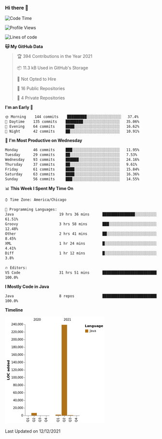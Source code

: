 ### Hi there 👋


<!--START_SECTION:waka-->
![Code Time](http://img.shields.io/badge/Code%20Time-1%2C853%20hrs%2051%20mins-blue)

![Profile Views](http://img.shields.io/badge/Profile%20Views-0-blue)

![Lines of code](https://img.shields.io/badge/From%20Hello%20World%20I%27ve%20Written-248%20Thousand%20lines%20of%20code-blue)

**🐱 My GitHub Data** 

> 🏆 394 Contributions in the Year 2021
 > 
> 📦 11.3 kB Used in GitHub's Storage 
 > 
> 🚫 Not Opted to Hire
 > 
> 📜 16 Public Repositories 
 > 
> 🔑 4 Private Repositories  
 > 
**I'm an Early 🐤** 

```text
🌞 Morning    144 commits    █████████░░░░░░░░░░░░░░░░   37.4% 
🌆 Daytime    135 commits    ████████░░░░░░░░░░░░░░░░░   35.06% 
🌃 Evening    64 commits     ████░░░░░░░░░░░░░░░░░░░░░   16.62% 
🌙 Night      42 commits     ██░░░░░░░░░░░░░░░░░░░░░░░   10.91%

```
📅 **I'm Most Productive on Wednesday** 

```text
Monday       46 commits     ███░░░░░░░░░░░░░░░░░░░░░░   11.95% 
Tuesday      29 commits     ██░░░░░░░░░░░░░░░░░░░░░░░   7.53% 
Wednesday    93 commits     ██████░░░░░░░░░░░░░░░░░░░   24.16% 
Thursday     37 commits     ██░░░░░░░░░░░░░░░░░░░░░░░   9.61% 
Friday       61 commits     ████░░░░░░░░░░░░░░░░░░░░░   15.84% 
Saturday     63 commits     ████░░░░░░░░░░░░░░░░░░░░░   16.36% 
Sunday       56 commits     ███░░░░░░░░░░░░░░░░░░░░░░   14.55%

```


📊 **This Week I Spent My Time On** 

```text
⌚︎ Time Zone: America/Chicago

💬 Programming Languages: 
Java                     19 hrs 36 mins      ███████████████░░░░░░░░░░   61.51% 
Groovy                   3 hrs 58 mins       ███░░░░░░░░░░░░░░░░░░░░░░   12.48% 
Other                    2 hrs 41 mins       ██░░░░░░░░░░░░░░░░░░░░░░░   8.45% 
XML                      1 hr 24 mins        █░░░░░░░░░░░░░░░░░░░░░░░░   4.41% 
Diff                     1 hr 12 mins        █░░░░░░░░░░░░░░░░░░░░░░░░   3.8%

🔥 Editors: 
VS Code                  31 hrs 51 mins      █████████████████████████   100.0%

```

**I Mostly Code in Java** 

```text
Java                     8 repos             █████████████████████████   100.0%

```


**Timeline**

![Chart not found](https://raw.githubusercontent.com/powercasgamer/powercasgamer/master/charts/bar_graph.png) 


 Last Updated on 12/12/2021
<!--END_SECTION:waka-->
